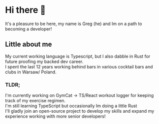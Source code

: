 # Hi there 👋
It's a pleasure to be here, my name is Greg (he) and Im on a path to becoming a developer!

## Little about me

My current working language is Typescript, but I also dabble in Rust for future proofing my backed dev career.<br>
I spent the last 12 years working behind bars in various cocktail bars and clubs in Warsaw/ Poland.

### TLDR;
I'm currently working on GymCat -> TS/React workout logger for keeping track of my exercise regimen.<br>
I'm still learning TypeScript but occasionally Im doing a little Rust<br>
I'll gladly join an open-source project to develop my skills and expand my experience working with more senior developers!
